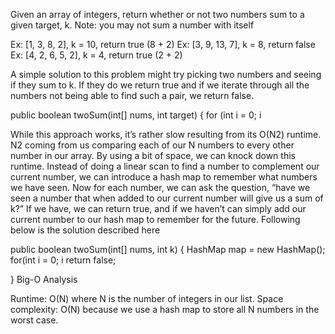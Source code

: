 Given an array of integers, return whether or not two numbers sum to a given target, k. Note: you may not sum a number with itself

Ex: [1, 3, 8, 2], k = 10, return true (8 + 2)
Ex: [3, 9, 13, 7], k = 8, return false
Ex: [4, 2, 6, 5, 2], k = 4, return true (2 + 2)

A simple solution to this problem might try picking two numbers and seeing if they sum to k. If they do we return true and if we iterate through all the numbers not being able to find such a pair, we return false.

public boolean twoSum(int[] nums, int target) {
    for (int i = 0; i 

While this approach works, it’s rather slow resulting from its O(N2) runtime. N2 coming from us comparing each of our N numbers to every other number in our array. By using a bit of space, we can knock down this runtime. Instead of doing a linear scan to find a number to complement our current number, we can introduce a hash map to remember what numbers we have seen. Now for each number, we can ask the question, “have we seen a number that when added to our current number will give us a sum of k?” If we have, we can return true, and if we haven’t can simply add our current number to our hash map to remember for the future. Following below is the solution described here

public boolean twoSum(int[] nums, int k) {
    HashMap map = new HashMap();
    for(int i = 0; i return false;

}
Big-O Analysis

Runtime: O(N) where N is the number of integers in our list.
Space complexity: O(N) because we use a hash map to store all N numbers in the worst case.